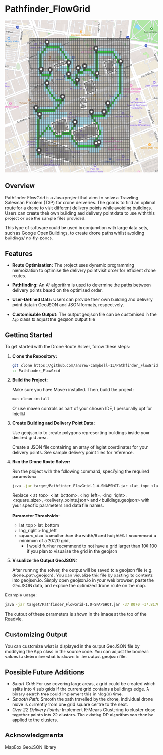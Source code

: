 # Pathfinder_FlowGrid

![example_output.png](example_output.png)

## Overview

Pathfinder FlowGrid is a Java project that aims to solve a Traveling Salesman Problem (TSP) for drone
deliveries. The goal is to find an optimal route for a drone to visit different delivery points while avoiding
buildings. Users can create their own building and delivery point data to use with this project or use the sample files
provided.

This type of software could be used in conjunction with large data sets, such as Google Open Buildings, to create 
drone paths whilst avoiding buildings/ no-fly-zones. 

## Features

- **Route Optimisation:** The project uses dynamic programming memoization to optimise the delivery point visit order
  for efficient drone routes.

- **Pathfinding:** An A* algorithm is used to determine the paths between delivery points based on the optimised order.

- **User-Defined Data:** Users can provide their own building and delivery point data in GeoJSON and JSON formats,
  respectively.

- **Customisable Output:** The output geojson file can be customised in the `App` class to adjust the geojson output file

## Getting Started

To get started with the Drone Route Solver, follow these steps:

1. **Clone the Repository:**

   ```bash
   git clone https://github.com/andrew-campbell-13/Pathfinder_FlowGrid.git
   cd Pathfinder_FlowGrid
   ```

2. **Build the Project:**

    Make sure you have Maven installed. Then, build the project:

   ```bash
   mvn clean install
   ```
    
   Or use maven controls as part of your chosen IDE, I personally opt for IntelliJ


3. **Create Building and Delivery Point Data:**

    Use geojson.io to create polygons representing buildings inside your desired grid area.

    Create a JSON file containing an array of lnglat coordinates for your delivery points. See sample delivery point files for reference.


4. **Run the Drone Route Solver:**

    Run the project with the following command, specifying the required parameters:
    ```bash
    java -jar target/Pathfinder_FlowGrid-1.0-SNAPSHOT.jar <lat_top> <lat_bottom>  <lng_left> <lng_right> <square_size> <delivery_points.json> <buildings.geojson>
    ```

    Replace <lat_top>, <lat_bottom>, <lng_left>, <lng_right>, <square_size>, <delivery_points.json> and <buildings.geojson> with your specific parameters and data file names.
    <br>
    <br>
    **Parameter Thresholds:** 
     - lat_top > lat_bottom
     - lng_right > lng_left
     - square_size is smaller than the width/6 and height/6. I recommend a minimum of a 20:20 grid,
       - I would further recommend to not have a grid larger than 100:100 if you plan to visualise the grid in the geojson


5. **Visualize the Output GeoJSON:**

   After running the solver, the output will be saved to a geojson file (e.g. drone_path.geojson). You can visualize this file by pasting its contents into geojson.io. Simply open geojson.io in your web browser, paste the GeoJSON data, and explore the optimized drone route on the map.


Example usage:
 
   ```bash
  java -jar target/Pathfinder_FlowGrid-1.0-SNAPSHOT.jar -37.8070 -37.8170 144.9590 144.969 0.0002 delivery_points_Australia.json buildings_Australia.geojson
   ```
The output of these parameters is shown in the image at the top of the ReadMe.

## Customizing Output
You can customize what is displayed in the output GeoJSON file by modifying the App class in the source code. You can adjust the boolean values to determine what is shown in the output geojson file.

## Possible Future Additions
- *Smart Grid:* For use covering large areas, a grid could be created which splits into 4 sub grids if the current grid contains a buildings edge. A binary search tree could implement this in nlog(n) time.
- *Smooth Path:* Smooth the path travelled by the drone, individual drone move is currently from one grid square centre to the next.
- *Over 22 Delivery Points:* Implement K-Means Clustering to cluster close together points into 22 clusters. The existing DP algorithm can then be applied to the clusters.

## Acknowledgments
MapBox GeoJSON library
